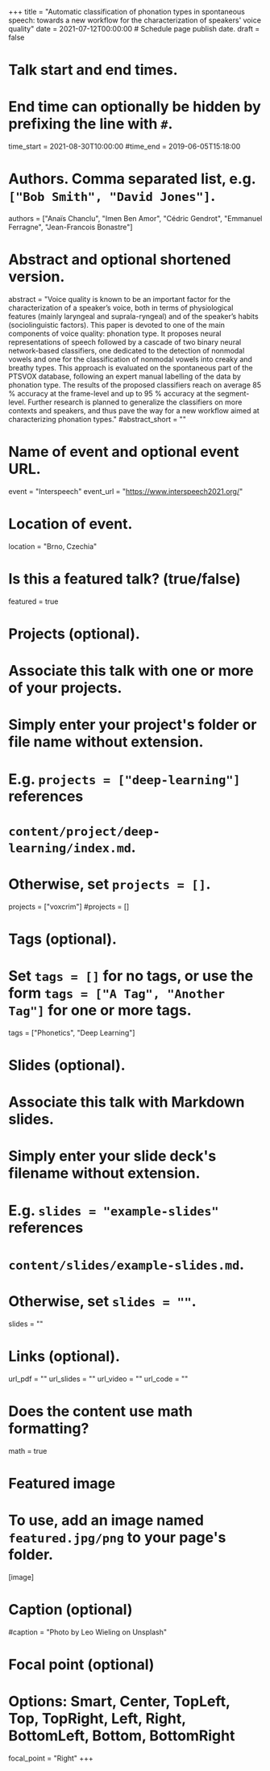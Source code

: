 +++
title = "Automatic classification of phonation types in spontaneous speech: towards a new workflow for the characterization of speakers' voice quality"
date = 2021-07-12T00:00:00  # Schedule page publish date.
draft = false

# Talk start and end times.
#   End time can optionally be hidden by prefixing the line with `#`.
time_start = 2021-08-30T10:00:00
#time_end = 2019-06-05T15:18:00

# Authors. Comma separated list, e.g. `["Bob Smith", "David Jones"]`.
authors = ["Anaïs Chanclu", "Imen Ben Amor", "Cédric Gendrot", "Emmanuel Ferragne", "Jean-Francois Bonastre"]

# Abstract and optional shortened version.
abstract = "Voice quality is known to be an important factor for the characterization of a speaker’s voice, both in terms of physiological features (mainly laryngeal and suprala-ryngeal) and of the speaker’s habits (sociolinguistic factors). This paper is devoted to one of the main components of voice quality: phonation type. It proposes neural representations of speech followed by a cascade of two binary neural network-based classifiers, one dedicated to the detection of nonmodal vowels and one for the classification of nonmodal vowels into creaky and breathy types. This approach is evaluated on the spontaneous part of the PTSVOX database, following an expert manual labelling of the data by phonation type. The results of the proposed classifiers reach on average 85 % accuracy at the frame-level and up to 95 % accuracy at the segment-level. Further research is planned to generalize the classifiers on more contexts and speakers, and thus pave the way for a new workflow aimed at characterizing phonation types."
#abstract_short = ""

# Name of event and optional event URL.
event = "Interspeech"
event_url = "https://www.interspeech2021.org/"

# Location of event.
location = "Brno, Czechia"

# Is this a featured talk? (true/false)
featured = true

# Projects (optional).
#   Associate this talk with one or more of your projects.
#   Simply enter your project's folder or file name without extension.
#   E.g. `projects = ["deep-learning"]` references 
#   `content/project/deep-learning/index.md`.
#   Otherwise, set `projects = []`.
projects = ["voxcrim"]
#projects = []

# Tags (optional).
#   Set `tags = []` for no tags, or use the form `tags = ["A Tag", "Another Tag"]` for one or more tags.
tags = ["Phonetics", "Deep Learning"]

# Slides (optional).
#   Associate this talk with Markdown slides.
#   Simply enter your slide deck's filename without extension.
#   E.g. `slides = "example-slides"` references 
#   `content/slides/example-slides.md`.
#   Otherwise, set `slides = ""`.
slides = ""

# Links (optional).
url_pdf = ""
url_slides = ""
url_video = ""
url_code = ""

# Does the content use math formatting?
math = true

# Featured image
# To use, add an image named `featured.jpg/png` to your page's folder. 
[image]
  # Caption (optional)
  #caption = "Photo by Leo Wieling on Unsplash"

  # Focal point (optional)
  # Options: Smart, Center, TopLeft, Top, TopRight, Left, Right, BottomLeft, Bottom, BottomRight
  focal_point = "Right"
+++
